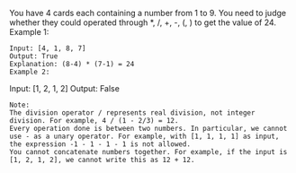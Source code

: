 You have 4 cards each containing a number from 1 to 9. You need to judge whether they could operated through *, /, +, -, (, ) to get the value of 24.
Example 1:
```
Input: [4, 1, 8, 7]
Output: True
Explanation: (8-4) * (7-1) = 24
Example 2:
```
Input: [1, 2, 1, 2]
Output: False
```
Note:
The division operator / represents real division, not integer division. For example, 4 / (1 - 2/3) = 12.
Every operation done is between two numbers. In particular, we cannot use - as a unary operator. For example, with [1, 1, 1, 1] as input, the expression -1 - 1 - 1 - 1 is not allowed.
You cannot concatenate numbers together. For example, if the input is [1, 2, 1, 2], we cannot write this as 12 + 12.